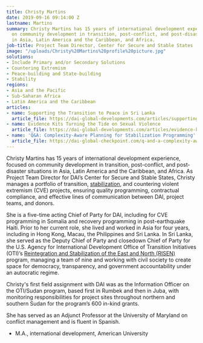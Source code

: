 ```yaml
---
title: Christy Martins
date: 2019-09-16 09:14:00 Z
lastname: Martins
summary: Christy Martins has 15 years of international development experience, focused
  on community development in transition, post-conflict, and post-disaster situations
  in Asia, Latin America and the Caribbean, and Africa.
job-title: Project Team Director, Center for Secure and Stable States
image: "/uploads/Christy%20Martins%20profile%20picture.jpg"
solutions:
- Include Primary and/or Secondary Solutions
- Countering Extremism
- Peace-building and State-building
- Stability
regions:
- Asia and the Pacific
- Sub-Saharan Africa
- Latin America and the Caribbean
articles:
- name: Supporting the Transition to Peace in Sri Lanka
  article_file: https://dai-global-developments.com/articles/supporting-the-transition-to-peace-in-sri-lanka
- name: Evidence Kits Turning the Tide on Sexual Violence
  article_file: https://dai-global-developments.com/articles/evidence-kits-turning-the-tide-on-sexual-violence.html
- name: 'Q&A: Complexity-Aware Planning for Stabilization Programming'
  article_file: https://dai-global-checkpoint.com/q-and-a-complexity-aware-planning-for-stabilization-programming.html
---
```


Christy Martins has 15 years of international development experience, focused on community development in transition, post-conflict, and post-disaster situations in Asia, Latin America and the Caribbean, and Africa. As Project Team Director for DAI’s Center for Secure and Stable States, Christy manages a portfolio of transition, [stabilization](https://dai-global-checkpoint.com/q-and-a-complexity-aware-planning-for-stabilization-programming.html), and countering violent extremism (CVE) projects, ensuring quality programming, contractual compliance, and effective lines of communication between DAI, project teams, and donors. 

She is a five-time acting Chief of Party for DAI, including for CVE programming in Somalia and recovery programming in post-earthquake Haiti. Prior to her current role, she lived and worked in Asia for four years, including in Hong Kong, Macau, the Philippines and Sri Lanka. In Sri Lanka, she served as the Deputy Chief of Party and closedown Chief of Party for the U.S. Agency for International Development Office of Transition Initiatives (OTI)’s [Reintegration and Stabilization of the East and North (RISEN)](https://www.dai.com/our-work/projects/sri-lanka-reintegration-and-stabilization-east-and-north-risen) program, managing a team of nine and working with civil society to create space for democracy, transparency, and government accountability under an autocratic regime. 

Christy's first field assignment with DAI was as the Information Officer on the OTI/Sudan program, based first in Rumbek and then in Juba, with monitoring responsibilities for project sites throughout northern and southern Sudan for the program’s 600 in-kind grants.

She has served as an Adjunct Professor at the University of Maryland on conflict management and is fluent in Spanish.

* M.A., international development, American University 